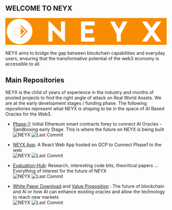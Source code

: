 ## WELCOME TO NEYX
![NEYX LOGO](https://github.com/NEYXHQ/.github/blob/main/LOGO-TEXT.jpg)

NEYX aims to bridge the gap between blockchain capabilities and everyday users, ensuring that the transformative potential of the web3 economy is accessible to all.

## Main Repositories
NEYX is the child of years of experience in the industry and months of pivoted projects to find the right angle of attack on Real World Assets. We are at the early development stages / funding phase. The following repositories represent what NEYX is shaping to be in the space of AI Based Oracles for the Web3.

* [Phase-1](https://github.com/NEYXHQ/phase1): Initial Ethereum smart contracts forey to connect AI Oracles - Sandboxing early Stage. This is where the future on NEYX is being built
  <BR>![NEYX](https://img.shields.io/badge/NEYX-Development-orange)     ![Last Commit](https://img.shields.io/github/last-commit/NEYXHQ/phase1)

* [NEYX App](https://github.com/NEYXHQ/phase1](https://github.com/NEYXHQ/vending-machine-app)): A React Web App hosted on GCP to Connect Phase1 to the web
  <BR>![NEYX](https://img.shields.io/badge/NEYX-Development-orange)     ![Last Commit](https://img.shields.io/github/last-commit/NEYXHQ/vending-machine-app)

* [Evaluation-Hub](https://github.com/NEYXHQ/Evaluation-Hub): Research, interesting code bits, theoritical papers ... Everything of interest for the future of NEYX
  <BR>![NEYX](https://img.shields.io/badge/NEYX-Research-orange)     ![Last Commit](https://img.shields.io/github/last-commit/NEYXHQ/Evaluation-Hub)

* [White Paper Download](https://github.com/NEYXHQ/White-Paper/raw/main/NEYX-WhitePaper.pdf) and [Value Proposition](https://github.com/NEYXHQ/White-Paper/raw/main/NEYX-Value-Proposition.pdf) : The future of blockchain and AI or how AI can enhance existing oracles and allow the technology to reach new markets
  <BR>![NEYX](https://img.shields.io/badge/NEYX-Vision-orange)    ![Last Commit](https://img.shields.io/github/last-commit/NEYXHQ/Evaluation-Hub)



